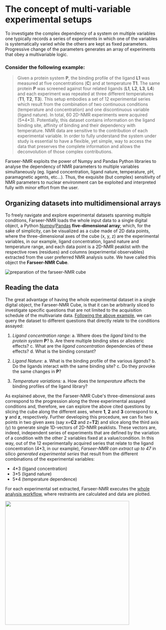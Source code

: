 # The concept of multi-variable experimental setups
To investigate the complex dependency of a system on multiple variables one typically records a series of experiments in which one of the variables is systematically varied while the others are kept as fixed parameters. Progressive change of the parameters generates an array of experiments that obey a multivariable logic.  

### Consider the following example:
> Given a protein system **P**, the binding profile of the ligand **L1** was measured at five concentrations (**C**) and at temperature **T1**. The same protein **P** was screened against four related ligands (**L1**, **L2**, **L3**, **L4**) and each experiment was repeated at three different temperatures (**T1**, **T2**, **T3**). This setup embodies a set of 12 experimental series which result from the combination of two continuous conditions (temperature and concentration) and one discontinuous variable (ligand nature). In total, 60 2D-NMR experiments were acquired (5\*4\*3). Potentially, this dataset contains information on the ligand binding site, affinity of binding and their dependency with temperature. NMR data are sensitive to the contribution of each experimental variable. In order to fully understand the system under study is essential to have a flexible, yet simple, way to access the data that preserves the complete information and allows the deconvolution of those complex contributions.

Farseer-NMR exploits the power of Numpy and Pandas Python libraries to analyse the dependency of NMR parameters to multiple variables simultaneously (eg. ligand concentration, ligand nature, temperature, pH, paramagnetic agents, etc...). Thus, the exquisite (but complex) sensitivity of NMR parameters to nuclear environment can be exploited and interpreted fully with minor effort from the user.

## Organizing datasets into multidimensional arrays
To freely navigate and explore experimental datasets spanning multiple conditions, Farseer-NMR loads the whole input data to a single digital object, a Python [Numpy](http://www.numpy.org/)/[Pandas](http://pandas.pydata.org/) **five-dimensional array**; which, for the sake of simplicity, can be visualized as a cube made of 2D data points, where the three-dimensional axes of the cube (x, y, z) are the experimental variables, in our example, ligand concentration, ligand nature and temperature range, and each data point is a 2D-NMR peaklist with the respective rows (residues) and columns (experimental observables) extracted from the user preferred NMR analysis suite. We have called this object the **Farseer-NMR Cube**.

![preparation of the farseer-NMR cube](https://github.com/joaomcteixeira/FarSeer-NMR/blob/master/Documentation/images/preparation_of_cube.jpg?raw=true)

## Reading the data

The great advantage of having the whole experimental dataset in a single digital object, the Farseer-NMR Cube, is that it can be arbitrarily sliced to investigate specific questions that are not limited to the acquisition schedule of the multivariate data. [Following the above example](https://github.com/joaomcteixeira/FarSeer-NMR/wiki/Workflow-for-complex-analysis/_edit#consider-the-following-example), we can query the dataset to different questions that directly relate to the conditions assayed:

1. *Ligand concentration range:*
   a. Where does the *ligand* bind to the *protein system* **P**?
   b. Are there multiple binding sites or allosteric effects?
   c. What are the *ligand concentration* dependencies of these effects?
   d. What is the binding constant?
  
2. *Ligand Nature:*
   a. What is the binding profile of the various *ligands*?
   b. Do the ligands interact with the same binding site? 
   c. Do they provoke the same changes in **P**?

3. *Temperature variations:*
   a. How does the *temperature* affects the binding profiles of the ligand library?

As explained above, the the Farseer-NMR Cube's three-dimensional axes correspond to the progression along the three experimental assayed conditions and, therefore, we can explore the above cited questions by slicing the cube along the different axes, where **1**, **2** and **3** correspond to **x**, **y** and **z**, respectively. Further developing this procedure, we can fix two points in two given axes (say x=**C2** and z=**T2**) and slice along the third axis (y) to generate single 1D-vectors of 2D-NMR peaklists. These vectors are, indeed, independent series of experiments that are defined by the variation of a condition with the other 2 variables fixed at a value/condition. In this way, out of the 12 experimentally acquired series that relate to the ligand concentration (4\*3, in our example), *Farseer-NMR can extract up to 47* in silico *generated experimental series* that result from the different combinations of the experimental variables:

* 4\*3 (ligand concentration)
* 3\*5 (ligand nature)
* 5\*4 (temperature dependence)

For each experimental set extracted, Farseer-NMR executes the [whole analysis workflow](https://github.com/joaomcteixeira/FarSeer-NMR/wiki/The-Farseer-NMR-Workflow), where restraints are calculated and data are plotted.

<img src="https://github.com/joaomcteixeira/FarSeer-NMR/blob/master/Documentation/images/cube_workflow.gif?raw=true" width=400>

